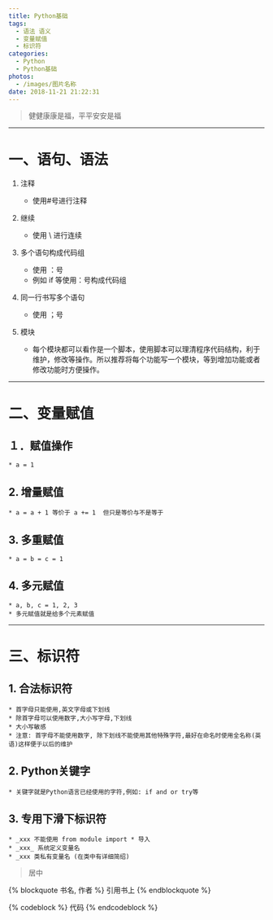 ```yaml
---
title: Python基础
tags:
  - 语法 语义
  - 变量赋值
  - 标识符
categories:
  - Python
  - Python基础
photos:
  - /images/图片名称
date: 2018-11-21 21:22:31
---
```


<blockquote class="blockquote-center">健健康康是福，平平安安是福</blockquote>

---

# 一、语句、语法

1. 注释
    * 使用#号进行注释

2. 继续
    * 使用 \ 进行连续

3. 多个语句构成代码组
    * 使用 ：号
    * 例如 if 等使用：号构成代码组

4. 同一行书写多个语句 
    * 使用 ；号

5. 模块
    * 每个模块都可以看作是一个脚本，使用脚本可以理清程序代码结构，利于维护，修改等操作。所以推荐将每个功能写一个模块，等到增加功能或者修改功能时方便操作。

---


# 二、变量赋值

## １．赋值操作
    * a = 1
    
## 2. 增量赋值
    * a = a + 1 等价于 a += 1  但只是等价与不是等于

## 3. 多重赋值
    * a = b = c = 1

## 4. 多元赋值
    * a, b, c = 1, 2, 3
    * 多元赋值就是给多个元素赋值


---
# 三、标识符

## 1. 合法标识符

    * 首字母只能使用,英文字母或下划线
    * 除首字母可以使用数字,大小写字母,下划线
    * 大小写敏感
    * 注意: 首字母不能使用数字, 除下划线不能使用其他特殊字符,最好在命名时使用全名称(英语)这样便于以后的维护
    
## 2. Python关键字
    
    * 关键字就是Python语言已经使用的字符,例如: if and or try等
    
## 3. 专用下滑下标识符

    * _xxx 不能使用 from module import * 导入
    * _xxx_ 系统定义变量名
    * _xxx 类私有变量名 (在类中有详细简绍)
    

<blockquote class="blockquote-center"> 居中 </blockquote>

{% blockquote 书名, 作者 %}
引用书上
{% endblockquote %}

{% codeblock  %}
代码
{% endcodeblock %}

